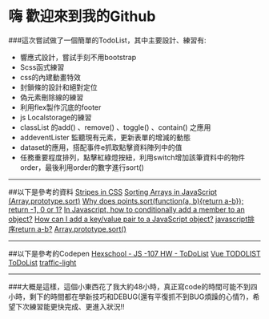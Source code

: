 # 嗨 歡迎來到我的Github
###這次嘗試做了一個簡單的TodoList，其中主要設計、練習有:
+ 響應式設計，嘗試手刻不用bootstrap
+ Scss函式練習
+ css的內建動畫特效
+ 封鎖條的設計和絕對定位
+ 偽元素刪除線的練習
+ 利用flex製作沉底的footer
+ js Localstorage的練習
+ classList 的add() 、remove() 、toggle() 、contain() 之應用
+ addeventLister 監聽現有元素，更新表單的增減的動態
+ dataset的應用，搭配事件e抓取點擊資料陣列中的值
+ 任務重要程度排列，點擊紅綠燈按紐，利用switch增加該筆資料中的物件order，最後利用order的數字進行sort()

***

##以下是參考的資料
[Stripes in CSS](https://css-tricks.com/stripes-css/)
[Sorting Arrays in JavaScript (Array.prototype.sort)](https://www.youtube.com/watch?v=BbuLjEqFlw0)
[Why does points.sort(function(a, b){return a-b}); return -1, 0 or 1?](https://stackoverflow.com/questions/24768492/why-does-points-sortfunctiona-breturn-a-b-return-1-0-or-1)
[In Javascript, how to conditionally add a member to an object?](https://stackoverflow.com/questions/11704267/in-javascript-how-to-conditionally-add-a-member-to-an-object)
[How can I add a key/value pair to a JavaScript object?](https://stackoverflow.com/questions/1168807/how-can-i-add-a-key-value-pair-to-a-javascript-object)
[javascript排序return a-b?](https://www.zhihu.com/question/22781233)
[Array.prototype.sort()](https://developer.mozilla.org/zh-CN/docs/Web/JavaScript/Reference/Global_Objects/Array/sort)

***

##以下是參考的Codepen
[Hexschool - JS -107 HW - ToDoList](https://codepen.io/cleosyuu/pen/EqaXLN)
[Vue TODOLIST](https://codepen.io/nikolausliu/pen/NjOvrb)
[ToDoList](https://codepen.io/beezeecode/pen/EvmBGo)
[traffic-light](https://codepen.io/dervondenbergen/pen/jCqzl)

***

###大概是這樣，這個小東西花了我大約48小時，真正寫code的時間可能不到四小時，剩下的時間都在學新技巧和DEBUG(還有平復抓不到BUG煩躁的心情?)，希望下次練習能更快完成、更進入狀況!!